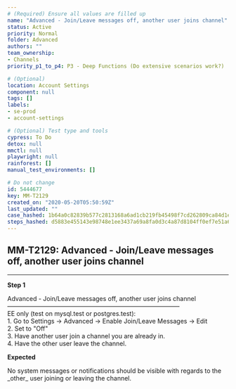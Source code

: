 ```yaml
---
# (Required) Ensure all values are filled up
name: "Advanced - Join/Leave messages off, another user joins channel"
status: Active
priority: Normal
folder: Advanced
authors: ""
team_ownership: 
- Channels
priority_p1_to_p4: P3 - Deep Functions (Do extensive scenarios work?)

# (Optional)
location: Account Settings
component: null
tags: []
labels: 
- se-prod
- account-settings

# (Optional) Test type and tools
cypress: To Do
detox: null
mmctl: null
playwright: null
rainforest: []
manual_test_environments: []

# Do not change
id: 5444677
key: MM-T2129
created_on: "2020-05-20T05:50:59Z"
last_updated: ""
case_hashed: 1b64a0c82839b577c2813168a6ad1cb219fb45498f7cd262809ca84d1e8f8c1fe5091c5fc9165b6eb94d20cb55a3dbfd
steps_hashed: d5883e455143e98748e1ee3437a69a8fa0d3c4a87d8104ff0ef7e51a6c001f9dacc64893ffbc5f3901f3e07156cdeb88
---
```


<!-- (Auto-generated) Based on frontmatter's "key" and "name" -->

## MM-T2129: Advanced - Join/Leave messages off, another user joins channel

---

**Step 1**

Advanced - Join/Leave messages off, another user joins channel\
————————————————————————————\
EE only (test on mysql.test or postgres.test):\
1\. Go to Settings -> Advanced -> Enable Join/Leave Messages -> Edit\
2\. Set to "Off"\
3\. Have another user join a channel you are already in.\
4\. Have the other user leave the channel.

**Expected**

No system messages or notifications should be visible with regards to the \_other\_ user joining or leaving the channel.
